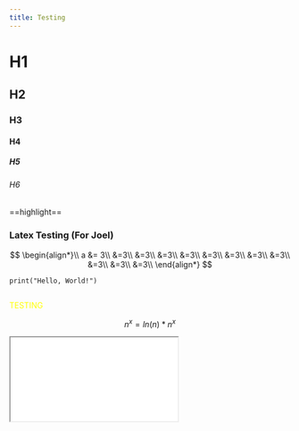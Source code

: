 ```yaml
---
title: Testing
---
```


# H1

## H2

### H3

#### H4

##### H5

###### H6


==highlight==



### Latex Testing (For Joel)
$$
\begin{align*}\\
a &= 3\\
&=3\\
&=3\\
&=3\\
&=3\\
&=3\\
&=3\\
&=3\\
&=3\\
&=3\\
&=3\\
&=3\\
\end{align*}
$$




```run-python
print("Hello, World!")
```

```js

```




<span style='color: yellow'>TESTING</span>



$$n^x=ln(n)*n^x$$




<iframe src="notes/IMAGE%20-%20CFI.png'"></iframe>






